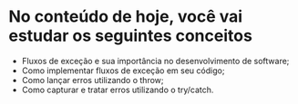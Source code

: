 # No conteúdo de hoje, você vai estudar os seguintes conceitos

- Fluxos de exceção e sua importância no desenvolvimento de software;
- Como implementar fluxos de exceção em seu código;
- Como lançar erros utilizando o throw;
- Como capturar e tratar erros utilizando o try/catch.
